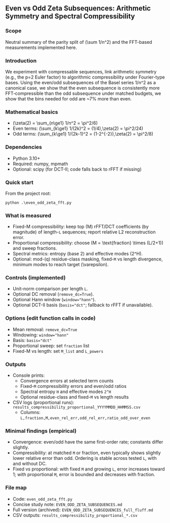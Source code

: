 ## Even vs Odd Zeta Subsequences: Arithmetic Symmetry and Spectral Compressibility

### Scope
Neutral summary of the parity split of \(\sum 1/n^2\) and the FFT-based measurements implemented here. 

### Introduction
We experiment with compressable sequences, link arithmetic symmetry (e.g., the p=2 Euler factor) to algorithmic compressibility under Fourier-type bases. Using the even/odd subsequences of the Basel series 1/n^2 as a canonical case, we show that the even subsequence is consistently more FFT‑compressible than the odd subsequence under matched budgets, we show that the bins needed for odd are ~7% more than even.

### Mathematical basics
- \(\zeta(2) = \sum_{n\ge1} 1/n^2 = \pi^2/6\)
- Even terms: \(\sum_{k\ge1} 1/(2k)^2 = (1/4)\,\zeta(2) = \pi^2/24\)
- Odd terms: \(\sum_{k\ge1} 1/(2k-1)^2 = (1-2^{-2})\,\zeta(2) = \pi^2/8\)

### Dependencies
- Python 3.10+
- Required: numpy, mpmath
- Optional: scipy (for DCT-II; code falls back to rFFT if missing)

### Quick start 
From the project root:

```
python .\even_odd_zeta_fft.py
```

### What is measured
- Fixed-M compressibility: keep top \(M\) rFFT/DCT coefficients (by magnitude) of length-`L` sequences; report relative L2 reconstruction error.
- Proportional compressibility: choose \(M = \text{fraction} \times (L/2+1)\) and sweep fractions.
- Spectral metrics: entropy (base 2) and effective modes \(2^H\).
- Optional: mod-\(q\) residue-class masking, fixed-`M` vs length divergence, minimum modes to reach target \(\varepsilon\).

### Controls (implemented)
- Unit-norm comparison per length `L`.
- Optional DC removal (`remove_dc=True`).
- Optional Hann window (`window="hann"`).
- Optional DCT-II basis (`basis="dct"`; fallback to rFFT if unavailable).

### Options (edit function calls in code)
- Mean removal: `remove_dc=True`
- Windowing: `window="hann"`
- Basis: `basis="dct"`
- Proportional sweep: set `fraction` list
- Fixed-M vs length: set `M_list` and `L_powers`

### Outputs
- Console prints:
  - Convergence errors at selected term counts
  - Fixed-`M` compressibility errors and even/odd ratios
  - Spectral entropy `H` and effective modes `2^H`
  - Optional residue-class and fixed-`M` vs length results
- CSV logs (proportional runs): `results_compressibility_proportional_YYYYMMDD_HHMMSS.csv`
  - Columns: `L,fraction,M,even_rel_err,odd_rel_err,ratio_odd_over_even`

### Minimal findings (empirical)
- Convergence: even/odd have the same first-order rate; constants differ slightly.
- Compressibility: at matched `M` or fraction, even typically shows slightly lower relative error than odd. Ordering is stable across tested `L`, with and without DC.
- Fixed vs proportional: with fixed `M` and growing `L`, error increases toward 1; with proportional `M`, error is bounded and decreases with fraction.

### File map
- Code: `even_odd_zeta_fft.py`
- Concise study note: `EVEN_ODD_ZETA_SUBSEQUENCES.md`
- Full version (archived): `EVEN_ODD_ZETA_SUBSEQUENCES_full_fluff.md`
- CSV outputs: `results_compressibility_proportional_*.csv`



